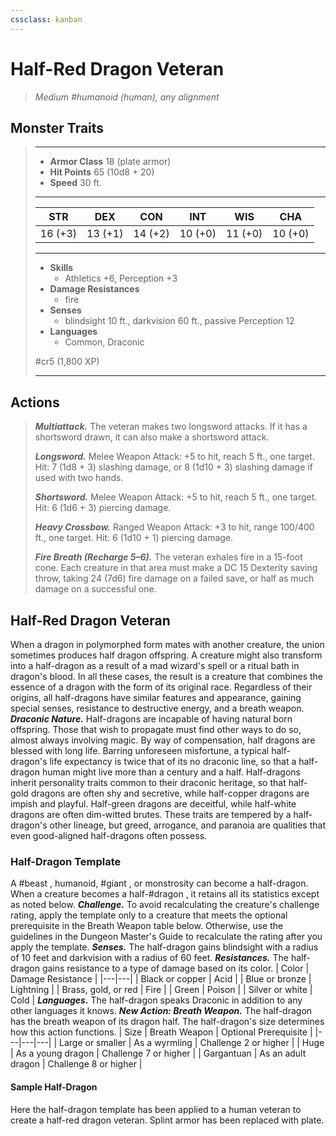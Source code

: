 ```yaml
---
cssclass: kanban
---
```


# Half-Red Dragon Veteran
>*Medium #humanoid (human), any alignment*
## Monster Traits
>___
>- **Armor Class** 18 (plate armor)
>- **Hit Points** 65 (10d8 + 20)
>- **Speed** 30 ft.
>___
>|STR|DEX|CON|INT|WIS|CHA|
>|:---:|:---:|:---:|:---:|:---:|:---:|
>|16 (+3)|13 (+1)|14 (+2)|10 (+0)|11 (+0)|10 (+0)|
>___
>- **Skills**
>	 - Athletics +6, Perception +3
>- **Damage Resistances**
>	 - fire
>- **Senses**
>	 - blindsight 10 ft., darkvision 60 ft., passive Perception 12
>- **Languages**
>	 - Common, Draconic
>
> #cr5 (1,800 XP)
>___
## Actions
>***Multiattack.*** The veteran makes two longsword attacks. If it has a shortsword drawn, it can also make a shortsword attack.  
>
>***Longsword.*** Melee Weapon Attack: +5 to hit, reach 5 ft., one target. Hit: 7 (1d8 + 3) slashing damage, or 8 (1d10 + 3) slashing damage if used with two hands.  
>
>***Shortsword.*** Melee Weapon Attack: +5 to hit, reach 5 ft., one target. Hit: 6 (1d6 + 3) piercing damage.  
>
>***Heavy Crossbow.*** Ranged Weapon Attack: +3 to hit, range 100/400 ft., one target. Hit: 6 (1d10 + 1) piercing damage.  
>
>***Fire Breath (Recharge 5–6).*** The veteran exhales fire in a 15-foot cone. Each creature in that area must make a DC 15 Dexterity saving throw, taking 24 (7d6) fire damage on a failed save, or half as much damage on a successful one.
## Half-Red Dragon Veteran
When a dragon in polymorphed form mates with another creature, the union sometimes produces half dragon offspring. A creature might also transform into a half-dragon as a result of a mad wizard's spell or a ritual bath in dragon's blood. In all these cases, the result is a creature that combines the essence of a dragon with the form of its original race. Regardless of their origins, all half-dragons have similar features and appearance, gaining special senses, resistance to destructive energy, and a breath weapon.
***Draconic Nature.*** Half-dragons are incapable of having natural born offspring. Those that wish to propagate must find other ways to do so, almost always involving magic. By way of compensation, half dragons are blessed with long life. Barring unforeseen misfortune, a typical half-dragon's life expectancy is twice that of its no draconic line, so that a half-dragon human might live more than a century and a half.
Half-dragons inherit personality traits common to their draconic heritage, so that half-gold dragons are often shy and secretive, while half-copper dragons are impish and playful. Half-green dragons are deceitful, while half-white dragons are often dim-witted brutes. These traits are tempered by a half-dragon's other lineage, but greed, arrogance, and paranoia are qualities that even good-aligned half-dragons often possess.
### Half-Dragon Template
A #beast , humanoid, #giant , or monstrosity can become a half-dragon. When a creature becomes a half-#dragon , it retains all its statistics except as noted below.
***Challenge.*** To avoid recalculating the creature's challenge rating, apply the template only to a creature that meets the optional prerequisite in the Breath Weapon table below. Otherwise, use the guidelines in the Dungeon Master's Guide to recalculate the rating after you apply the template.
***Senses.*** The half-dragon gains blindsight with a radius of 10 feet and darkvision with a radius of 60 feet.
***Resistances.*** The half-dragon gains resistance to a type of damage based on its color.
| Color | Damage Resistance |
|---|---|
| Black or copper | Acid |
| Blue or bronze | Lightning |
| Brass, gold, or red | Fire |
| Green | Poison |
| Silver or white | Cold |
***Languages.*** The half-dragon speaks Draconic in addition to any other languages it knows.
***New Action: Breath Weapon.*** The half-dragon has the breath weapon of its dragon half. The half-dragon's size determines how this action functions.
| Size | Breath Weapon | Optional Prerequisite |
|---|---|---|
| Large or smaller | As a wyrmling | Challenge 2 or higher |
| Huge | As a young dragon | Challenge 7 or higher |
| Gargantuan | As an adult dragon | Challenge 8 or higher |
#### Sample Half-Dragon
Here the half-dragon template has been applied to a human veteran to create a half-red dragon veteran. Splint armor has been replaced with plate.